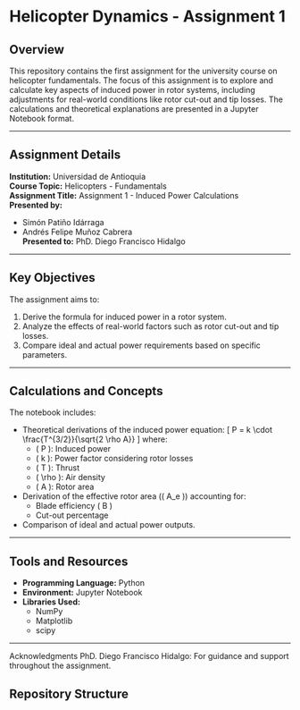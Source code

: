 # Helicopter Dynamics - Assignment 1

## Overview
This repository contains the first assignment for the university course on helicopter fundamentals. The focus of this assignment is to explore and calculate key aspects of induced power in rotor systems, including adjustments for real-world conditions like rotor cut-out and tip losses. The calculations and theoretical explanations are presented in a Jupyter Notebook format.

---

## Assignment Details

**Institution:** Universidad de Antioquia  
**Course Topic:** Helicopters - Fundamentals  
**Assignment Title:** Assignment 1 - Induced Power Calculations  
**Presented by:**  
- Simón Patiño Idárraga  
- Andrés Felipe Muñoz Cabrera  
**Presented to:** PhD. Diego Francisco Hidalgo

---

## Key Objectives
The assignment aims to:
1. Derive the formula for induced power in a rotor system.
2. Analyze the effects of real-world factors such as rotor cut-out and tip losses.
3. Compare ideal and actual power requirements based on specific parameters.

---

## Calculations and Concepts
The notebook includes:
- Theoretical derivations of the induced power equation:
  \[ P = k \cdot \frac{T^{3/2}}{\sqrt{2 \rho A}} \]
  where:
  - \( P \): Induced power
  - \( k \): Power factor considering rotor losses
  - \( T \): Thrust
  - \( \rho \): Air density
  - \( A \): Rotor area
- Derivation of the effective rotor area (\( A_e \)) accounting for:
  - Blade efficiency \( B \)
  - Cut-out percentage
- Comparison of ideal and actual power outputs.

---

## Tools and Resources
- **Programming Language:** Python
- **Environment:** Jupyter Notebook
- **Libraries Used:**
  - NumPy
  - Matplotlib
  - scipy

---

Acknowledgments
PhD. Diego Francisco Hidalgo: For guidance and support throughout the assignment.

## Repository Structure
